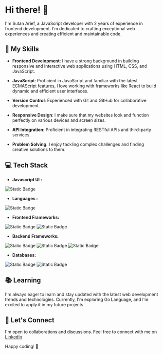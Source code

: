 # Hi there! 👋

I'm Sutan Arief, a JavaScript developer with 2 years of experience in frontend development. I'm dedicated to crafting exceptional web experiences and creating efficient and maintainable code.

## 🚀 My Skills

- **Frontend Development**: I have a strong background in building responsive and interactive web applications using HTML, CSS, and JavaScript.

- **JavaScript**: Proficient in JavaScript and familiar with the latest ECMAScript features, I love working with frameworks like React to build dynamic and efficient user interfaces.

- **Version Control**: Experienced with Git and GitHub for collaborative development.

- **Responsive Design**: I make sure that my websites look and function perfectly on various devices and screen sizes.

- **API Integration**: Proficient in integrating RESTful APIs and third-party services.

- **Problem Solving**: I enjoy tackling complex challenges and finding creative solutions to them.

## 💻 Tech Stack

- **Javascript UI :**

![Static Badge](https://img.shields.io/badge/React-20232A?style=for-the-badge&logo=react&logoColor=61DAFB)

- **Languages :**
  
![Static Badge](https://img.shields.io/badge/JavaScript-323330?style=for-the-badge&logo=javascript&logoColor=F7DF1E)

- **Frontend Frameworks:**

![Static Badge](https://img.shields.io/badge/Bootstrap-563D7C?style=for-the-badge&logo=bootstrap&logoColor=white)
![Static Badge](https://img.shields.io/badge/Tailwind_CSS-38B2AC?style=for-the-badge&logo=tailwind-css&logoColor=white)

- **Backend Frameworks:**
  
![Static Badge](https://img.shields.io/badge/Node.js-43853D?style=for-the-badge&logo=node.js&logoColor=white)
![Static Badge](https://img.shields.io/badge/Express.js-404D59?style=for-the-badge)
![Static Badge](https://img.shields.io/badge/sequelize-323330?style=for-the-badge&logo=sequelize&logoColor=blue)

- **Databases:**

![Static Badge](https://img.shields.io/badge/PostgreSQL-316192?style=for-the-badge&logo=postgresql&logoColor=white)
![Static Badge](https://img.shields.io/badge/MongoDB-4EA94B?style=for-the-badge&logo=mongodb&logoColor=white)

## 📚 Learning

I'm always eager to learn and stay updated with the latest web development trends and technologies. Currently, I'm exploring Go Language, and I'm excited to apply it in my future projects.

## 🤝 Let's Connect

I'm open to collaborations and discussions. Feel free to connect with me on [LinkedIn](https://www.linkedin.com/in/sutanarief/)

Happy coding! 🚀
<!--
**sutanarief/sutanarief** is a ✨ _special_ ✨ repository because its `README.md` (this file) appears on your GitHub profile.

Here are some ideas to get you started:

- 🔭 I’m currently working on ...
- 🌱 I’m currently learning ...
- 👯 I’m looking to collaborate on ...
- 🤔 I’m looking for help with ...
- 💬 Ask me about ...
- 📫 How to reach me: ...
- 😄 Pronouns: ...
- ⚡ Fun fact: ...
-->
